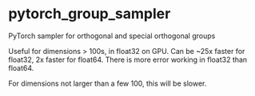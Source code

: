 # pytorch_group_sampler
PyTorch sampler for orthogonal and special orthogonal groups

Useful for dimensions > 100s, in float32 on GPU. Can be ~25x faster for float32, 2x faster for float64. There is more error working in float32 than float64.

For dimensions not larger than a few 100, this will be slower.
